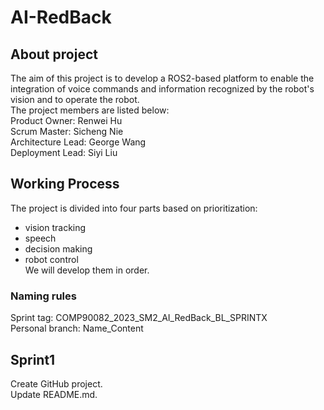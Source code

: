 # AI-RedBack
## About project
The aim of this project is to develop a ROS2-based platform to enable the integration of voice commands and information recognized by the robot's vision and to operate the robot.   
The project members are listed below:  
Product Owner: Renwei Hu  
Scrum Master: Sicheng Nie  
Architecture Lead: George Wang  
Deployment Lead: Siyi Liu  
## Working Process
The project is divided into four parts based on prioritization:  
- vision tracking  
- speech  
- decision making  
- robot control  
We will develop them in order.  
### Naming rules
Sprint tag: COMP90082_2023_SM2_AI_RedBack_BL_SPRINTX  
Personal branch: Name_Content
## Sprint1
Create GitHub project.  
Update README.md.
